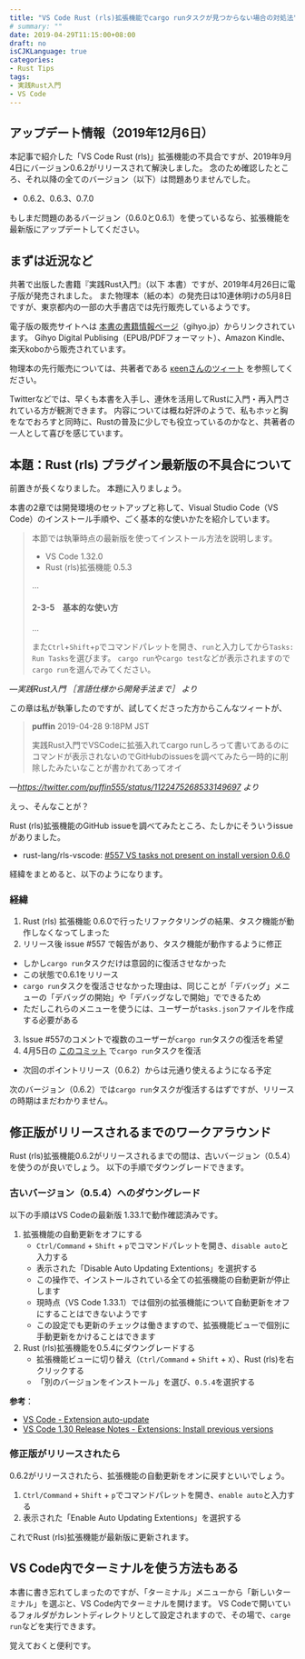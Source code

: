 ```yaml
---
title: "VS Code Rust (rls)拡張機能でcargo runタスクが見つからない場合の対処法"
# summary: ""
date: 2019-04-29T11:15:00+08:00
draft: no
isCJKLanguage: true
categories:
- Rust Tips
tags:
- 実践Rust入門
- VS Code
---
```


## アップデート情報（2019年12月6日）

本記事で紹介した「VS Code Rust (rls)」拡張機能の不具合ですが、2019年9月4日にバージョン0.6.2がリリースされて解決しました。
念のため確認したところ、それ以降の全てのバージョン（以下）は問題ありませんでした。

- 0.6.2、0.6.3、0.7.0

もしまだ問題のあるバージョン（0.6.0と0.6.1）を使っているなら、拡張機能を最新版にアップデートしてください。

## まずは近況など

共著で出版した書籍『実践Rust入門』（以下 本書）ですが、2019年4月26日に電子版が発売されました。
また物理本（紙の本）の発売日は10連休明けの5月8日ですが、東京都内の一部の大手書店では先行販売しているようです。

電子版の販売サイトへは [本書の書籍情報ページ][book-info]（gihyo.jp）からリンクされています。
Gihyo Digital Publising（EPUB/PDFフォーマット）、Amazon Kindle、楽天koboから販売されています。

物理本の先行販売については、共著者である [κeenさんのツィート][presales] を参照してください。

[book-info]: http://gihyo.jp/book/2019/978-4-297-10559-4
[presales]: https://twitter.com/blackenedgold/status/1120501628858249217

Twitterなどでは、早くも本書を入手し、連休を活用してRustに入門・再入門されている方が観測できます。
内容については概ね好評のようで、私もホッと胸をなでおろすと同時に、Rustの普及に少しでも役立っているのかなと、共著者の一人として喜びを感じています。

## 本題：Rust (rls) プラグイン最新版の不具合について

前置きが長くなりました。
本題に入りましょう。

本書の2章では開発環境のセットアップと称して、Visual Studio Code（VS Code）のインストール手順や、ごく基本的な使いかたを紹介しています。

> 本節では執筆時点の最新版を使ってインストール方法を説明します。
>
> - VS Code 1.32.0
> - Rust (rls)拡張機能 0.5.3
>
> ...
>
> #### 2-3-5　基本的な使い方
> ...
>
> また`Ctrl`+`Shift`+`p`でコマンドパレットを開き、`run`と入力してから`Tasks: Run Tasks`を選びます。
> `cargo run`や`cargo test`などが表示されますので`cargo run`を選んでみてください。

_&mdash;実践Rust入門 ［言語仕様から開発手法まで］ より_

この章は私が執筆したのですが、試してくださった方からこんなツィートが、

> **puffin** 2019-04-28 9:18PM JST
>
> 実践Rust入門でVSCodeに拡張入れてcargo runしろって書いてあるのにコマンドが表示されないのでGitHubのissuesを調べてみたら一時的に削除したみたいなことが書かれてあってオイ

_&mdash;https://twitter.com/puffin555/status/1122475268533149697 より_

えっ、そんなことが？

Rust (rls)拡張機能のGitHub issueを調べてみたところ、たしかにそういうissueがありました。

- rust-lang/rls-vscode: [#557 VS tasks not present on install version 0.6.0][vscode-rls-557]

経緯をまとめると、以下のようになります。

[vscode-rls-557]: https://github.com/rust-lang/rls-vscode/issues/557

### 経緯

1. Rust (rls) 拡張機能 0.6.0で行ったリファクタリングの結果、タスク機能が動作しなくなってしまった
2. リリース後 issue #557 で報告があり、タスク機能が動作するように修正
  - しかし`cargo run`タスクだけは意図的に復活させなかった
  - この状態で0.6.1をリリース
  - `cargo run`タスクを復活させなかった理由は、同じことが「デバッグ」メニューの「デバッグの開始」や「デバッグなしで開始」でできるため
  - ただしこれらのメニューを使うには、ユーザーが`tasks.json`ファイルを作成する必要がある
3. Issue #557のコメントで複数のユーザーが`cargo run`タスクの復活を希望
4. 4月5日の [このコミット][vscode-rls-commit] で`cargo run`タスクを復活
  - 次回のポイントリリース（0.6.2）からは元通り使えるようになる予定

次のバージョン（0.6.2）では`cargo run`タスクが復活するはずですが、リリースの時期はまだわかりません。

[vscode-rls-commit]: https://github.com/rust-lang/rls-vscode/commit/ff119775bdd8760c94502036ec6af431e7f6fede

## 修正版がリリースされるまでのワークアラウンド

Rust (rls)拡張機能0.6.2がリリースされるまでの間は、古いバージョン（0.5.4）を使うのが良いでしょう。
以下の手順でダウングレードできます。

### 古いバージョン（0.5.4）へのダウングレード

以下の手順はVS Codeの最新版 1.33.1で動作確認済みです。

1. 拡張機能の自動更新をオフにする
   - `Ctrl/Command` + `Shift` + `p`でコマンドパレットを開き、`disable auto`と入力する
   - 表示された「Disable Auto Updating Extentions」を選択する
   - この操作で、インストールされている全ての拡張機能の自動更新が停止します
   - 現時点（VS Code 1.33.1）では個別の拡張機能について自動更新をオフにすることはできないようです
   - この設定でも更新のチェックは働きますので、拡張機能ビューで個別に手動更新をかけることはできます
2. Rust (rls)拡張機能を0.5.4にダウングレードする
   - 拡張機能ビューに切り替え（`Ctrl/Command` + `Shift` + `X`）、Rust (rls)を右クリックする
   - 「別のバージョンをインストール」を選び、`0.5.4`を選択する

**参考**：

- [VS Code - Extension auto-update][vscode-auto-ext-update]
- [VS Code 1.30 Release Notes - Extensions: Install previous versions][vscode-install-prev-ext]

[vscode-auto-ext-update]: https://code.visualstudio.com/docs/editor/extension-gallery#_extension-autoupdate
[vscode-install-prev-ext]: https://code.visualstudio.com/updates/v1_30#_install-previous-versions

### 修正版がリリースされたら

0.6.2がリリースされたら、拡張機能の自動更新をオンに戻すといいでしょう。

1. `Ctrl/Command` + `Shift` + `p`でコマンドパレットを開き、`enable auto`と入力する
2. 表示された「Enable Auto Updating Extentions」を選択する

これでRust (rls)拡張機能が最新版に更新されます。

## VS Code内でターミナルを使う方法もある

本書に書き忘れてしまったのですが、「ターミナル」メニューから「新しいターミナル」を選ぶと、VS Code内でターミナルを開けます。
VS Codeで開いているフォルダがカレントディレクトリとして設定されますので、その場で、`carge run`などを実行できます。

覚えておくと便利です。
